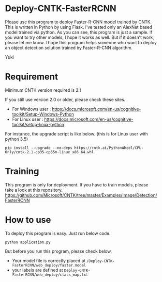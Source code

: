 # Deploy-CNTK-FasterRCNN
Please use this program to deploy Faster-R-CNN model trained by CNTK.
This is written in Python by using Flask.
I've tested only an AlexNet based model trained via python.
As you can see, this program is just a sample. If you want to try other models, I hope it works as well. But if it doesn't work, please let me know.
I hope this program helps someone who want to deploy an object detection solution trained by Faster-R-CNN algorithm.

Yuki


# Requirement
Minimum CNTK version required is 2.1

If you still use version 2.0 or older, please check these sites.

- For Windows user : https://docs.microsoft.com/en-us/cognitive-toolkit/Setup-Windows-Python
- For Linux user : https://docs.microsoft.com/en-us/cognitive-toolkit/setup-linux-python

For instance, the upgrade script is like below. (this is for Linux user with python 3.5)

`
pip install --upgrade --no-deps https://cntk.ai/PythonWheel/CPU-Only/cntk-2.1-cp35-cp35m-linux_x86_64.whl
`

# Training
This program is only for deployment. If you have to train models, please take a look at this repository.
https://github.com/Microsoft/CNTK/tree/master/Examples/Image/Detection/FasterRCNN


# How to use
To deploy this program is easy. Just run below code.

`
python application.py
`

But before you run this program, please check below.
- Your model file is correctly placed at `/Deploy-CNTK-FasterRCNN/web_deploy/faster.model`
- your labels are defined at `Deploy-CNTK-FasterRCNN/web_deploy/class_map.txt`
